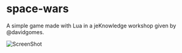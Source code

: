 # space-wars
A simple game made with Lua in a jeKnowledge workshop given by @davidgomes.

![ScreenShot](https://raw.github.com/{pedrocaseiro}/{pedrocaseiro}/{master}/{screenshot.png})
